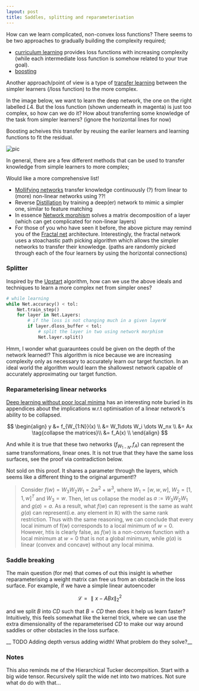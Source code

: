 ```yaml
---
layout: post
title: Saddles, splitting and reparameterisation
---
```

<!-- Core idea is path distillation! -->
How can we learn complicated, non-convex loss functions? There seems to be two approaches to gradually building the complexity required;
- [curriculum learning]() provides loss functions with increasing complexity (while each intermediate loss function is somehow related to your true goal).
- [boosting]()

Another approach/point of view is a type of [transfer learning]() between the simpler learners (/loss function) to the more complex.

In the image below, we want to learn the deep network, the one on the right labelled $L4$. But the loss function (shown underneath in magenta) is just too complex, so how can we do it? How about transferring some knowledge of the task from simpler learners? (ignore the horizontal lines for now)

<side>Boosting acheives this transfer by reusing the eariler learners and learning functions to fit the residual.</side>

![pic]({{site.baseurl}}\images/Curriculum.png)

In general, there are a few different methods that can be used to transfer knowledge from simple learners to more complex;

<side>Would like a more comprehensive list!</side>
* [Mollifying networks](https://arxiv.org/abs/1608.04980) transfer knowledge continuously (?) from linear to (more) non-linear networks using ??!
* Reverse [Distillation](https://arxiv.org/abs/1503.02531) by training a deep(er) network to mimic a simpler one, similar to feature matching
* In essence [Network morphism](https://arxiv.org/abs/1603.01670) solves a matrix decomposition of a layer (which can get complicated for non-linear layers)
* For those of you who have seen it before, the above picture may remind you of the [Fractal net](https://arxiv.org/abs/1605.07648) architecture. Interestingly, the fractal network uses a stoachastic path picking algorithm which allows the simpler networks to transfer their knowledge. (paths are randomly picked through each of the four learners by using the horizontal connections)

### Splitter

Inspired by the [Upstart](http://www.mitpressjournals.org/doi/abs/10.1162/neco.1990.2.2.198?journalCode=neco#.V-9IzZN96zY) algorithm, how can we use the above ideals and techniques to learn a more complex net from simpler ones?

```python
# while learning
while Net.accuracy() < tol:
    Net.train_step()
    for layer in Net.Layers:
        # if the loss is not changing much in a given layerW
        if layer.dloss_buffer < tol:
            # split the layer in two using network morphism
            Net.layer.split()  
```

<side>Hmm, I wonder what guarauntees could be given on the depth of the network learned!?</side>
This algorithm is nice because we are increasing complexity only as necessary to accurately learn our target function. In an ideal world the algorithm would learn the shallowest network capable of accurately approximating our target function.

### Reparameterising linear networks

[Deep learning without poor local minima](https://arxiv.org/abs/1605.07110) has an interesting note buried in its appendices about the implications w.r.t optimisation of a linear network's ability to be collapsed.

$$
\begin{align}
y &= f_{W_{1:N}}(x) \\
&= W_1\dots W_i \dots W_nx \\
&= Ax \tag{collapse the matrices}\\
&= f_A(x) \\
\end{align}
$$

And while it is true that these two networks ($f_{W_{1-N}}, f_A$) can represent the same transformations, linear ones. It is not true that they have the same loss surfaces, see the proof via contradiction below.

<side>Not sold on this proof. It shares a parameter through the layers, which seems like a different thing to the original argument!?</side>
> Consider $f(w) = W_3W_2W_1 = 2w^2 + w^3$, where $W_1 = [w, w ,w]$, $W_2 = [1, 1, w]^T$ and $W_3 = w$. Then, let us collapse the model as $a:= W_3W_2W_1$ and $g(a) = a$. As a result, what $f(w)$ can represent is the same as waht $g(a)$ can represent(i.e. any element in $\mathbb R$) with the same rank restriction. Thus with the same reasoning, we can conclude that every local inimum of f(w) corresponds to a local minimum of $w=0$. However, htis is clearly false, as $f(w)$ is a non-convex function with a local minimum at $w = 0$ that is not a global minimum, while $g(a)$ is linear (convex and concave) without any local minima.

### Saddle breaking

The main question (for me) that comes of out this insight is whether reparameterising a weight matrix can free us from an obstacle in the loss surface. For example, if we have a simple linear autoencoder

$$\mathcal L = \parallel x - ABx\parallel_2^2$$

and we split $B$ into $CD$ such that $B = CD$ then does it help us learn faster? Intuitively, this feels somewhat like the kernel trick, where we can use the extra dimensionality of the reparameterised $CD$ to make our way around saddles or other obstacles in the loss surface.

__ TODO Adding depth versus adding width! What problem do they solve?__

### Notes

This also reminds me of the Hierarchical Tucker decompsition. Start with a big wide tensor. Recursively split the wide net into two matrices. Not sure what do do with that...
